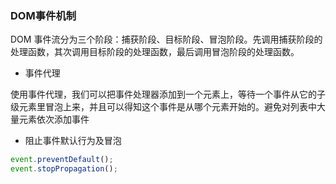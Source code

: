 ### DOM事件机制

DOM 事件流分为三个阶段：捕获阶段、目标阶段、冒泡阶段。先调用捕获阶段的处理函数，其次调用目标阶段的处理函数，最后调用冒泡阶段的处理函数。

+ 事件代理

使用事件代理，我们可以把事件处理器添加到一个元素上，等待一个事件从它的子级元素里冒泡上来，并且可以得知这个事件是从哪个元素开始的。避免对列表中大量元素依次添加事件

+ 阻止事件默认行为及冒泡

```javascript
event.preventDefault();
event.stopPropagation();
```